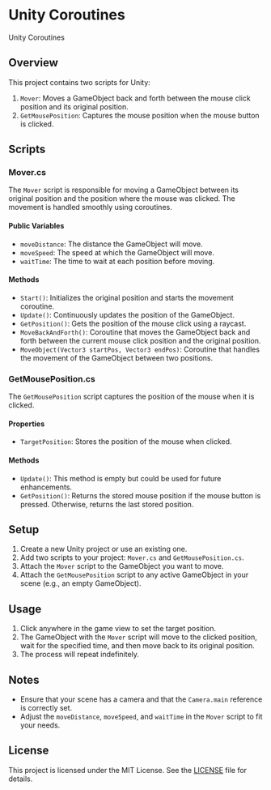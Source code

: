 # Unity Coroutines
 Unity Coroutines


## Overview

This project contains two scripts for Unity:
1. `Mover`: Moves a GameObject back and forth between the mouse click position and its original position.
2. `GetMousePosition`: Captures the mouse position when the mouse button is clicked.

## Scripts

### Mover.cs

The `Mover` script is responsible for moving a GameObject between its original position and the position where the mouse was clicked. The movement is handled smoothly using coroutines.

#### Public Variables

- `moveDistance`: The distance the GameObject will move.
- `moveSpeed`: The speed at which the GameObject will move.
- `waitTime`: The time to wait at each position before moving.

#### Methods

- `Start()`: Initializes the original position and starts the movement coroutine.
- `Update()`: Continuously updates the position of the GameObject.
- `GetPosition()`: Gets the position of the mouse click using a raycast.
- `MoveBackAndForth()`: Coroutine that moves the GameObject back and forth between the current mouse click position and the original position.
- `MoveObject(Vector3 startPos, Vector3 endPos)`: Coroutine that handles the movement of the GameObject between two positions.

### GetMousePosition.cs

The `GetMousePosition` script captures the position of the mouse when it is clicked.

#### Properties

- `TargetPosition`: Stores the position of the mouse when clicked.

#### Methods

- `Update()`: This method is empty but could be used for future enhancements.
- `GetPosition()`: Returns the stored mouse position if the mouse button is pressed. Otherwise, returns the last stored position.

## Setup

1. Create a new Unity project or use an existing one.
2. Add two scripts to your project: `Mover.cs` and `GetMousePosition.cs`.
3. Attach the `Mover` script to the GameObject you want to move.
4. Attach the `GetMousePosition` script to any active GameObject in your scene (e.g., an empty GameObject).

## Usage

1. Click anywhere in the game view to set the target position.
2. The GameObject with the `Mover` script will move to the clicked position, wait for the specified time, and then move back to its original position.
3. The process will repeat indefinitely.

## Notes

- Ensure that your scene has a camera and that the `Camera.main` reference is correctly set.
- Adjust the `moveDistance`, `moveSpeed`, and `waitTime` in the `Mover` script to fit your needs.

## License

This project is licensed under the MIT License. See the [LICENSE](LICENSE) file for details.

